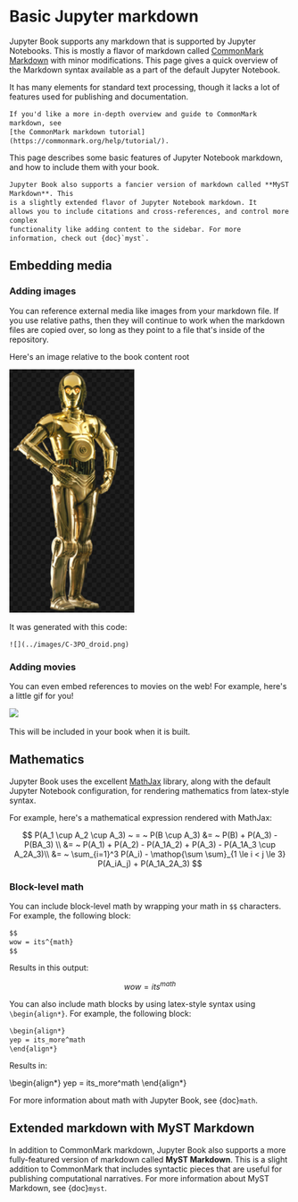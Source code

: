 # Basic Jupyter markdown

Jupyter Book supports any markdown that is supported by Jupyter Notebooks.
This is mostly a flavor of markdown called
[CommonMark Markdown](https://commonmark.org/) with minor modifications.
This page gives a quick overview of the Markdown syntax available as a part
of the default Jupyter Notebook.

It has many elements
for standard text processing, though it lacks a lot of features used for
publishing and documentation.

```{note}
If you'd like a more in-depth overview and guide to CommonMark markdown, see
[the CommonMark markdown tutorial](https://commonmark.org/help/tutorial/).
```

This page describes some basic features of Jupyter Notebook markdown, and how to
include them with your book.

```{sidebar}
Jupyter Book also supports a fancier version of markdown called **MyST Markdown**. This
is a slightly extended flavor of Jupyter Notebook markdown. It
allows you to include citations and cross-references, and control more complex
functionality like adding content to the sidebar. For more
information, check out {doc}`myst`.
```

## Embedding media

### Adding images

You can reference external media like images from your markdown file. If you use
relative paths, then they will continue to work when the markdown files are copied over,
so long as they point to a file that's inside of the repository.

Here's an image relative to the book content root

![](../images/C-3PO_droid.png)

It was generated with this code:

```
![](../images/C-3PO_droid.png)
```

### Adding movies

You can even embed references to movies on the web! For example, here's a little gif for you!

![](https://media.giphy.com/media/yoJC2A59OCZHs1LXvW/giphy.gif)

This will be included in your book when it is built.



## Mathematics

Jupyter Book uses the excellent [MathJax](http://docs.mathjax.org/en/latest/) library,
along with the default Jupyter Notebook configuration, for rendering mathematics from
latex-style syntax.

For example, here's a mathematical expression rendered with MathJax:

$$
P(A_1 \cup A_2 \cup A_3) ~ = ~ P(B \cup A_3) &= ~ P(B) + P(A_3) - P(BA_3) \\
&= ~ P(A_1) + P(A_2) - P(A_1A_2) + P(A_3) - P(A_1A_3 \cup A_2A_3)\\
&= ~ \sum_{i=1}^3 P(A_i) - \mathop{\sum \sum}_{1 \le i < j \le 3} P(A_iA_j) + P(A_1A_2A_3)
$$

### Block-level math

You can include block-level math by wrapping your math in `$$` characters.
For example, the following block:

```
$$
wow = its^{math}
$$
```

Results in this output:

$$
wow = its^{math}
$$

You can also include math blocks by using latex-style syntax using
`\begin{align*}`. For example, the following block:

```
\begin{align*}
yep = its_more^math
\end{align*}
```

Results in:

\begin{align*}
yep = its_more^math
\end{align*}

For more information about math with Jupyter Book, see {doc}`math`.

## Extended markdown with MyST Markdown

In addition to CommonMark markdown, Jupyter Book also supports a more
fully-featured version of markdown called **MyST Markdown**. This is a slight
addition to CommonMark that includes syntactic pieces that are useful for
publishing computational narratives. For more information about MyST
Markdown, see {doc}`myst`.
